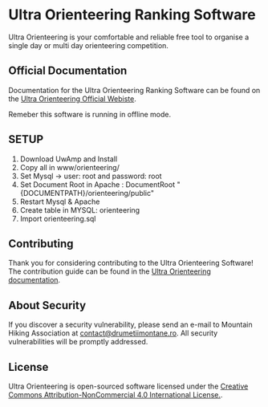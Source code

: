 # Ultra Orienteering Ranking Software

Ultra Orienteering is your comfortable and reliable free tool to organise a single day or multi day orienteering competition. 

## Official Documentation

Documentation for the Ultra Orienteering Ranking Software can be found on the [Ultra Orienteering Official Webiste](http://www.ultra-orienteering.drumetiimontane.ro).

Remeber this software is running in offline mode.

## SETUP

1. Download UwAmp and Install
2. Copy all in www/orienteering/
3. Set Mysql -> user: root and password: root
4. Set Document Root in Apache : DocumentRoot "{DOCUMENTPATH}/orienteering/public"
5. Restart Mysql & Apache
6. Create table in MYSQL: orienteering
7. Import orienteering.sql


## Contributing

Thank you for considering contributing to the Ultra Orienteering Software! The contribution guide can be found in the [Ultra Orienteering documentation](http://www.ultra-orienteering.drumetiimontane.ro/documentatie).

## About Security

If you discover a security vulnerability, please send an e-mail to Mountain Hiking Association at contact@drumetiimontane.ro. All security vulnerabilities will be promptly addressed.

## License

Ultra Orienteering is open-sourced software licensed under the [ Creative Commons Attribution-NonCommercial 4.0 International License.](https://creativecommons.org/licenses/by-nc/4.0/).